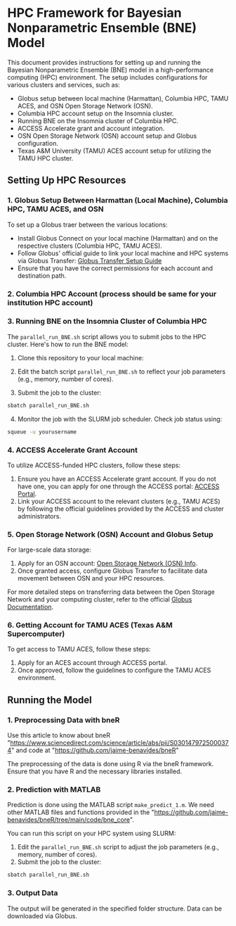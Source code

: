 # HPC Framework for Bayesian Nonparametric Ensemble (BNE) Model

This document provides instructions for setting up and running the Bayesian Nonparametric Ensemble (BNE) model in a high-performance computing (HPC) environment. The setup includes configurations for various clusters and services, such as:

* Globus setup between local machine (Harmattan), Columbia HPC, TAMU ACES, and OSN Open Storage Network (OSN).
* Columbia HPC account setup on the Insomnia cluster.
* Running BNE on the Insomnia cluster of Columbia HPC.
* ACCESS Accelerate grant and account integration.
* OSN Open Storage Network (OSN) account setup and Globus configuration.
* Texas A\&M University (TAMU) ACES account setup for utilizing the TAMU HPC cluster.



## Setting Up HPC Resources

### 1. Globus Setup Between Harmattan (Local Machine), Columbia HPC, TAMU ACES, and OSN

To set up a Globus traer between the various locations:

* Install Globus Connect on your local machine (Harmattan) and on the respective clusters (Columbia HPC, TAMU ACES).
* Follow Globus' official guide to link your local machine and HPC systems via Globus Transfer: [Globus Transfer Setup Guide](https://www.globus.org/globus-connect)
* Ensure that you have the correct permissions for each account and destination path.

### 2. Columbia HPC Account (process should be same for your institution HPC account)



### 3. Running BNE on the Insomnia Cluster of Columbia HPC

The `parallel_run_BNE.sh` script allows you to submit jobs to the HPC cluster. Here's how to run the BNE model:

1. Clone this repository to your local machine:

2. Edit the batch script `parallel_run_BNE.sh` to reflect your job parameters (e.g., memory, number of cores).

3. Submit the job to the cluster:

```bash
sbatch parallel_run_BNE.sh
```

4. Monitor the job with the SLURM job scheduler. Check job status using:

```bash
squeue -u yourusername
```

### 4. ACCESS Accelerate Grant Account

To utilize ACCESS-funded HPC clusters, follow these steps:

1. Ensure you have an ACCESS Accelerate grant account. If you do not have one, you can apply for one through the ACCESS portal: [ACCESS Portal](https://access-ci.org/).
2. Link your ACCESS account to the relevant clusters (e.g., TAMU ACES) by following the official guidelines provided by the ACCESS and cluster administrators.

### 5. Open Storage Network (OSN) Account and Globus Setup

For large-scale data storage:

1. Apply for an OSN account: [ Open Storage Network (OSN) Info](https://access-ci.org/).
2. Once granted access, configure Globus Transfer to facilitate data movement between OSN and your HPC resources.

For more detailed steps on transferring data between the Open Storage Network and your computing cluster, refer to the official [Globus Documentation](https://www.globus.org/documentation).

### 6. Getting Account for TAMU ACES (Texas A\&M Supercomputer)

To get access to TAMU ACES, follow these steps:

1. Apply for an ACES account through ACCESS portal.
2. Once approved, follow the guidelines to configure the TAMU ACES environment.



## Running the Model

### 1. Preprocessing Data with bneR 

Use this article to know about bneR "https://www.sciencedirect.com/science/article/abs/pii/S0301479725000374" and code at "https://github.com/jaime-benavides/bneR"

The preprocessing of the data is done using R via the bneR framework. Ensure that you have R and the necessary libraries installed.

### 2. Prediction with MATLAB

Prediction is done using the MATLAB script `make_predict_1.m`. We need other MATLAB files and functions provided in the "https://github.com/jaime-benavides/bneR/tree/main/code/bne_core".

You can run this script on your HPC system using SLURM:

1. Edit the `parallel_run_BNE.sh` script to adjust the job parameters (e.g., memory, number of cores).
2. Submit the job to the cluster:

```bash
sbatch parallel_run_BNE.sh
```

### 3. Output Data

The output will be generated in the specified folder structure. Data can be downloaded via Globus. 
